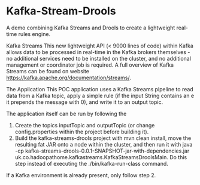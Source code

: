 # Kafka-Stream-Drools
A demo combining Kafka Streams and Drools to create a lightweight real-time rules engine.

Kafka Streams
This new lightweight API (< 9000 lines of code) within Kafka allows data to be processed in real-time in the Kafka brokers themselves - 
no additional services need to be installed on the cluster, and no additional management or coordinator job is required. 
A full overview of Kafka Streams can be found on website https://kafka.apache.org/documentation/streams/. 

The Application
This POC application uses a Kafka Streams pipeline to read data from a Kafka topic, apply a simple rule (if the input String contains an e 
it prepends the message with 0), and write it to an output topic. 

The application itself can be run by following the

1. Create the topics inputTopic and outputTopic (or change config.properties within the project before building it).
2. Build the kafka-streams-drools project with mvn clean install, move the resulting fat JAR onto a node within the cluster, and then run it with java -cp kafka-streams-drools-0.0.1-SNAPSHOT-jar-with-dependencies.jar uk.co.hadoopathome.kafkastreams.KafkaStreamsDroolsMain. Do this step instead of executing the ./bin/kafka-run-class command.

If a Kafka environment is already present, only follow step 2.

